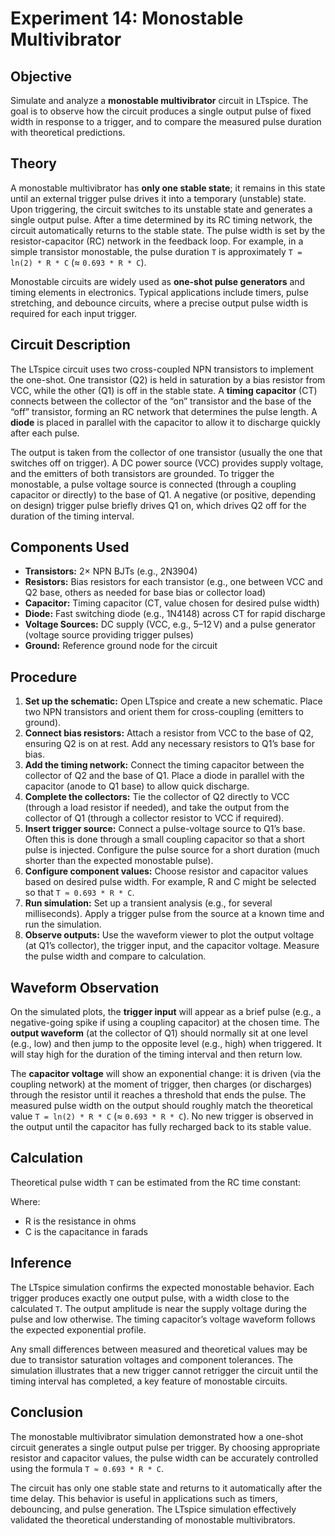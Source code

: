 # Experiment 14: Monostable Multivibrator

## Objective
Simulate and analyze  a **monostable multivibrator** circuit in LTspice. The goal is to observe how the circuit produces a single output pulse of fixed width in response to a trigger, and to compare the measured pulse duration with theoretical predictions.

## Theory
A monostable multivibrator has **only one stable state**; it remains in this state until an external trigger pulse drives it into a temporary (unstable) state. Upon triggering, the circuit switches to its unstable state and generates a single output pulse. After a time determined by its RC timing network, the circuit automatically returns to the stable state. The pulse width is set by the resistor-capacitor (RC) network in the feedback loop. For example, in a simple transistor monostable, the pulse duration `T` is approximately `T = ln(2) * R * C` (≈ `0.693 * R * C`). 

Monostable circuits are widely used as **one-shot pulse generators** and timing elements in electronics. Typical applications include timers, pulse stretching, and debounce circuits, where a precise output pulse width is required for each input trigger.

## Circuit Description
The LTspice circuit uses two cross-coupled NPN transistors to implement the one-shot. One transistor (Q2) is held in saturation by a bias resistor from VCC, while the other (Q1) is off in the stable state. A **timing capacitor** (CT) connects between the collector of the “on” transistor and the base of the “off” transistor, forming an RC network that determines the pulse length. A **diode** is placed in parallel with the capacitor to allow it to discharge quickly after each pulse. 

The output is taken from the collector of one transistor (usually the one that switches off on trigger). A DC power source (VCC) provides supply voltage, and the emitters of both transistors are grounded. To trigger the monostable, a pulse voltage source is connected (through a coupling capacitor or directly) to the base of Q1. A negative (or positive, depending on design) trigger pulse briefly drives Q1 on, which drives Q2 off for the duration of the timing interval.

## Components Used
- **Transistors:** 2× NPN BJTs (e.g., 2N3904)  
- **Resistors:** Bias resistors for each transistor (e.g., one between VCC and Q2 base, others as needed for base bias or collector load)  
- **Capacitor:** Timing capacitor (CT, value chosen for desired pulse width)  
- **Diode:** Fast switching diode (e.g., 1N4148) across CT for rapid discharge  
- **Voltage Sources:** DC supply (VCC, e.g., 5–12 V) and a pulse generator (voltage source providing trigger pulses)  
- **Ground:** Reference ground node for the circuit  

## Procedure
1. **Set up the schematic:** Open LTspice and create a new schematic. Place two NPN transistors and orient them for cross-coupling (emitters to ground).  
2. **Connect bias resistors:** Attach a resistor from VCC to the base of Q2, ensuring Q2 is on at rest. Add any necessary resistors to Q1’s base for bias.  
3. **Add the timing network:** Connect the timing capacitor between the collector of Q2 and the base of Q1. Place a diode in parallel with the capacitor (anode to Q1 base) to allow quick discharge.  
4. **Complete the collectors:** Tie the collector of Q2 directly to VCC (through a load resistor if needed), and take the output from the collector of Q1 (through a collector resistor to VCC if required).  
5. **Insert trigger source:** Connect a pulse-voltage source to Q1’s base. Often this is done through a small coupling capacitor so that a short pulse is injected. Configure the pulse source for a short duration (much shorter than the expected monostable pulse).  
6. **Configure component values:** Choose resistor and capacitor values based on desired pulse width. For example, R and C might be selected so that `T ≈ 0.693 * R * C`.  
7. **Run simulation:** Set up a transient analysis (e.g., for several milliseconds). Apply a trigger pulse from the source at a known time and run the simulation.  
8. **Observe outputs:** Use the waveform viewer to plot the output voltage (at Q1’s collector), the trigger input, and the capacitor voltage. Measure the pulse width and compare to calculation.

## Waveform Observation
On the simulated plots, the **trigger input** will appear as a brief pulse (e.g., a negative-going spike if using a coupling capacitor) at the chosen time. The **output waveform** (at the collector of Q1) should normally sit at one level (e.g., low) and then jump to the opposite level (e.g., high) when triggered. It will stay high for the duration of the timing interval and then return low. 

The **capacitor voltage** will show an exponential change: it is driven (via the coupling network) at the moment of trigger, then charges (or discharges) through the resistor until it reaches a threshold that ends the pulse. The measured pulse width on the output should roughly match the theoretical value `T = ln(2) * R * C` (≈ `0.693 * R * C`). No new trigger is observed in the output until the capacitor has fully recharged back to its stable value.

## Calculation
Theoretical pulse width `T` can be estimated from the RC time constant:


Where:
- R is the resistance in ohms
- C is the capacitance in farads

## Inference
The LTspice simulation confirms the expected monostable behavior. Each trigger produces exactly one output pulse, with a width close to the calculated `T`. The output amplitude is near the supply voltage during the pulse and low otherwise. The timing capacitor’s voltage waveform follows the expected exponential profile. 

Any small differences between measured and theoretical values may be due to transistor saturation voltages and component tolerances. The simulation illustrates that a new trigger cannot retrigger the circuit until the timing interval has completed, a key feature of monostable circuits.

## Conclusion
The monostable multivibrator simulation demonstrated how a one-shot circuit generates a single output pulse per trigger. By choosing appropriate resistor and capacitor values, the pulse width can be accurately controlled using the formula `T ≈ 0.693 * R * C`. 

The circuit has only one stable state and returns to it automatically after the time delay. This behavior is useful in applications such as timers, debouncing, and pulse generation. The LTspice simulation effectively validated the theoretical understanding of monostable multivibrators.
